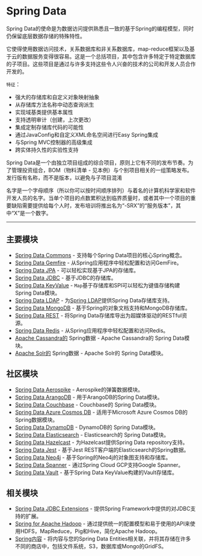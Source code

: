 #   Spring Data

Spring Data的使命是为数据访问提供熟悉且一致的基于Spring的编程模型，同时仍保留底层数据存储的特​​殊特性。 

它使得使用数据访问技术，关系数据库和非关系数据库，map-reduce框架以及基于云的数据服务变得很容易。这是一个总括项目，其中包含许多特定于特定数据库的子项目。这些项目是通过与许多支持这些令人兴奋的技术的公司和开发人员合作开发的。

`特征`：
-   强大的存储库和自定义对象映射抽象
-   从存储库方法名称中动态查询派生
-   实现域基类提供基本属性
-   支持透明审计（创建，上次更改）
-   集成定制存储库代码的可能性
-   通过JavaConfig和自定义XML命名空间进行Easy Spring集成
-   与Spring MVC控制器的高级集成
-   跨实体持久性的实验性支持


Spring Data是一个由独立项目组成的综合项目，原则上它有不同的发布节奏。为了管理投资组合，BOM（物料清单 - 见本例）与个别项目相关的一组策略发布。发行版有名称，而不是版本，以避免与子项目混淆

名字是一个字母顺序（所以你可以按时间顺序排列）与着名的计算机科学家和软件开发人员的名字。当单个项目的点数累积达到临界质量时，或者其中一个项目的重要缺陷需要提供给每个人时，发布培训将推出名为“-SRX”的“服务版本”，其中“X”是一个数字。

-----


##  主要模块

-   [Spring Data Commons](https://docs.spring.io/spring-data/commons/docs/current/reference/html/) - 支持每个Spring Data项目的核心Spring概念。
-   [Spring Data Gemfire](https://projects.spring.io/spring-data-gemfire/) - 从Spring应用程序中轻松配置和访问GemFire。
-   [Spring Data JPA](https://projects.spring.io/spring-data-jpa/) - 可以轻松实现基于JPA的存储库。
-   [Spring Data JDBC](https://projects.spring.io/spring-data-jdbc/) - 基于JDBC的存储库。
-   [Spring Data KeyValue](https://github.com/spring-projects/spring-data-keyvalue) - `Map`基于存储库和SPI可以轻松为键值存储构建Spring Data模块。
-   [Spring Data LDAP](https://projects.spring.io/spring-data-ldap/) - 为[Spring LDAP](https://github.com/spring-projects/spring-ldap)提供Spring Data存储库支持。
-   [Spring Data MongoDB](https://projects.spring.io/spring-data-mongodb/) - 基于Spring的对象文档支持和MongoDB存储库。
-   [Spring Data REST](https://projects.spring.io/spring-data-rest/) - 将Spring Data存储库导出为超媒体驱动的RESTful资源。
-   [Spring Data Redis](https://projects.spring.io/spring-data-redis/) - 从Spring应用程序中轻松配置和访问Redis。
-   [Apache Cassandra的](https://projects.spring.io/spring-data-cassandra/) Spring数据 - Apache Cassandra的 Spring Data模块。
-   [Apache Solr的](https://projects.spring.io/spring-data-solr/) Spring数据 - Apache Solr的 Spring Data模块。

##  社区模块

-   [Spring Data Aerospike](https://github.com/aerospike/spring-data-aerospike) - Aerospike的弹簧数据模块。
-   [Spring Data ArangoDB](https://github.com/arangodb/spring-data) - 用于ArangoDB的Spring Data模块。
-   [Spring Data Couchbase](https://projects.spring.io/spring-data-couchbase/) - Couchbase的 Spring Data模块。
-   [Spring Data Azure Cosmos DB](https://github.com/Microsoft/spring-data-cosmosdb) - 适用于Microsoft Azure Cosmos DB的Spring数据模块。
-   [Spring Data DynamoDB](https://github.com/derjust/spring-data-dynamodb) - DynamoDB的 Spring Data模块。
-   [Spring Data Elasticsearch](https://projects.spring.io/spring-data-elasticsearch/) - Elasticsearch的 Spring Data模块。
-   [Spring Data Hazelcast](https://github.com/hazelcast/spring-data-hazelcast) - 为Hazelcast提供Spring Data repository支持。
-   [Spring Data Jest](https://github.com/VanRoy/spring-data-jest) - 基于Jest REST客户端的Elasticsearch的Spring数据。
-   [Spring Data Neo4j](https://projects.spring.io/spring-data-neo4j/) - 基于Spring的Neo4j的对象图支持和存储库。
-   [Spring Data Spanner](https://github.com/spring-cloud/spring-cloud-gcp) - 通过Spring Cloud GCP支持Google Spanner。
-   [Spring Data Vault](https://projects.spring.io/spring-vault/) - 基于Spring Data KeyValue构建的Vault存储库。

##  相关模块

-   [Spring Data JDBC Extensions](https://projects.spring.io/spring-data-jdbc-ext/) - 提供Spring Framework中提供的对JDBC支持的扩展。
-   [Spring for Apache Hadoop](https://projects.spring.io/spring-hadoop/) - 通过提供统一的配置模型和易于使用的API来使用HDFS，MapReduce，Pig和Hive，简化Apache Hadoop。
-   [Spring内容](https://paulcwarren.github.io/spring-content/) - 将内容与您的Spring Data Entities相关联，并将其存储在许多不同的商店中，包括文件系统，S3，数据库或Mongo的GridFS。

